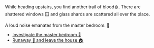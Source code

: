 While heading upstairs, you find another trail of blood🩸. There are shattered windows 🪟 and glass shards are scattered all over the place.

 A loud noise emanates from the master bedroom. 🛌

- [Investigate the master bedroom 🛌](2.md)
- [Runaway 🏃 and leave the house 🏠](4.md)

